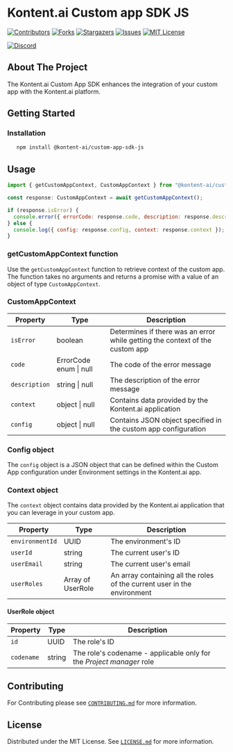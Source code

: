 # Kontent.ai Custom app SDK JS

[![Contributors][contributors-shield]][contributors-url]
[![Forks][forks-shield]][forks-url]
[![Stargazers][stars-shield]][stars-url]
[![Issues][issues-shield]][issues-url]
[![MIT License][license-shield]][license-url]

[![Discord][discussion-shield]][discussion-url]

<!-- ABOUT THE PROJECT -->
## About The Project

The Kontent.ai Custom App SDK enhances the integration of your custom app with the Kontent.ai platform.
<!-- GETTING STARTED -->
## Getting Started
### Installation
   ```sh
      npm install @kontent-ai/custom-app-sdk-js
   ```

<!-- USAGE EXAMPLES -->
## Usage

```javascript
import { getCustomAppContext, CustomAppContext } from "@kontent-ai/custom-app-sdk-js";

const response: CustomAppContext = await getCustomAppContext();

if (response.isError) {
  console.error({ errorCode: response.code, description: response.description});
} else {
  console.log({ config: response.config, context: response.context });
}
```

### getCustomAppContext function

Use the `getCustomAppContext` function to retrieve context of the custom app. The function takes no arguments and returns a promise with a value of an object of type `CustomAppContext`.

### CustomAppContext

| Property      | Type                   | Description                                                                  |
|---------------|------------------------|------------------------------------------------------------------------------|
| `isError`     | boolean                | Determines if there was an error while getting the context of the custom app |
| `code`        | ErrorCode enum \| null | The code of the error message                                                |
| `description` | string \| null         | The description of the error message                                         |
| `context`     | object \| null         | Contains data provided by the Kontent.ai application                         |
| `config`      | object \| null         | Contains JSON object specified in the custom app configuration               |

### Config object
The `config` object is a JSON object that can be defined within the Custom App configuration under Environment settings in the Kontent.ai app.

### Context object
The `context` object contains data provided by the Kontent.ai application that you can leverage in your custom app. 

| Property        | Type              | Description                                                              |
|-----------------|-------------------|--------------------------------------------------------------------------|
| `environmentId` | UUID              | The environment's ID                                                     |
| `userId`        | string            | The current user's ID                                                    |
| `userEmail`     | string            | The current user's email                                                 |
| `userRoles`     | Array of UserRole | An array containing all the roles of the current user in the environment |

#### UserRole object

| Property   | Type   | Description                                                          |
|------------|--------|----------------------------------------------------------------------|
| `id`       | UUID   | The role's ID                                                        |
| `codename` | string | The role's codename - applicable only for the _Project manager_ role |

<!-- CONTRIBUTING -->
## Contributing

For Contributing please see  <a href="./CONTRIBUTING.md">`CONTRIBUTING.md`</a> for more information.



<!-- LICENSE -->
## License

Distributed under the MIT License. See [`LICENSE.md`](./LICENSE.md) for more information.


<!-- MARKDOWN LINKS & IMAGES -->
<!-- https://github.com/kontent-ai/Home/wiki/Checklist-for-publishing-a-new-OS-project#badges-->
[contributors-shield]: https://img.shields.io/github/contributors/kontent-ai/custom-app-sdk-js.svg?style=for-the-badge
[contributors-url]: https://github.com/kontent-ai/custom-app-sdk-js/graphs/contributors
[forks-shield]: https://img.shields.io/github/forks/kontent-ai/custom-app-sdk-js.svg?style=for-the-badge
[forks-url]: https://github.com/kontent-ai/custom-app-sdk-js/network/members
[stars-shield]: https://img.shields.io/github/stars/kontent-ai/custom-app-sdk-js.svg?style=for-the-badge
[stars-url]: https://github.com/kontent-ai/custom-app-sdk-js/stargazers
[issues-shield]: https://img.shields.io/github/issues/kontent-ai/custom-app-sdk-js.svg?style=for-the-badge
[issues-url]:https://github.com/kontent-ai/custom-app-sdk-js/issues
[license-shield]: https://img.shields.io/github/license/kontent-ai/custom-app-sdk-js.svg?style=for-the-badge
[license-url]:https://github.com/kontent-ai/custom-app-sdk-js/blob/master/LICENSE.md
[discussion-shield]: https://img.shields.io/discord/821885171984891914?color=%237289DA&label=Kontent%2Eai%20Discord&logo=discord&style=for-the-badge
[discussion-url]: https://discord.com/invite/SKCxwPtevJ
